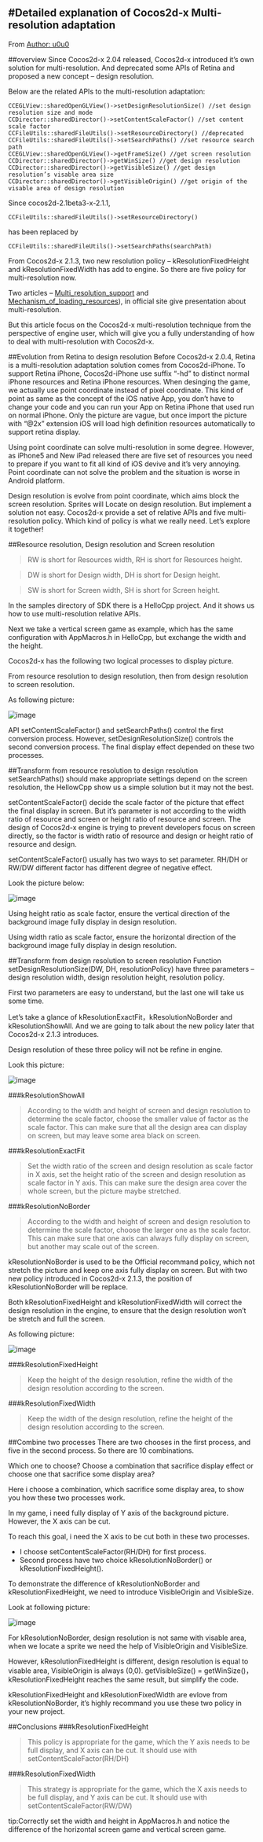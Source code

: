 #Detailed explanation of Cocos2d-x Multi-resolution adaptation
---
From [Author: u0u0](http://www.ityran.com/en/archives/4914)

##overview
Since Cocos2d-x 2.04 released, Cocos2d-x introduced it’s own solution for multi-resolution. And deprecated some APIs of Retina and proposed a new concept – design resolution.

Below are the related APIs to the multi-resolution adaptation:

	CCEGLView::sharedOpenGLView()->setDesignResolutionSize() //set design resolution size and mode
	CCDirector::sharedDirector()->setContentScaleFactor() //set content scale factor
	CCFileUtils::sharedFileUtils()->setResourceDirectory() //deprecated
	CCFileUtils::sharedFileUtils()->setSearchPaths() //set resource search path
	CCEGLView::sharedOpenGLView()->getFrameSize() //get screen resolution
	CCDirector::sharedDirector()->getWinSize() //get design resolution
	CCDirector::sharedDirector()->getVisibleSize() //get design resolution’s visable area size
	CCDirector::sharedDirector()->getVisibleOrigin() //get origin of the visable area of design resolution

Since cocos2d-2.1beta3-x-2.1.1,

`CCFileUtils::sharedFileUtils()->setResourceDirectory()`

has been replaced by

`CCFileUtils::sharedFileUtils()->setSearchPaths(searchPath)`

From Cocos2d-x 2.1.3, two new resolution policy – kResolutionFixedHeight and kResolutionFixedWidth has add to engine. So there are five policy for multi-resolution now.

Two articles – [Multi_resolution_support](http://www.cocos2d-x.org/projects/Cocos2d-x/wiki/Multi_resolution_support) and [Mechanism_of_loading_resources](http://www.cocos2d-x.org/projects/Cocos2d-x/wiki/Mechanism_of_loading_resources)), in official site give presentation about multi-resolution.

But this article focus on the Cocos2d-x multi-resolution technique from the perspective of engine user, which will give you a fully understanding of how to deal with multi-resolution with Cocos2d-x.

##Evolution from Retina to design resolution
Before Cocos2d-x 2.0.4, Retina is a multi-resolution adaptation solution comes from Cocos2d-iPhone. To support Retina iPhone, Cocos2d-iPhone use suffix “-hd” to distinct normal iPhone resources and Retina iPhone resources. When desinging the game, we actually use point coordinate instead of pixel coordinate. This kind of point as same as the concept of the iOS native App, you don’t have to change your code and you can run your App on Retina iPhone that used run on normal iPhone. Only the picture are vague, but once import the picture with “@2x” extension iOS will load high definition resources automatically to support retina display.

Using point coordinate can solve multi-resolution in some degree. However, as iPhone5 and New iPad released there are five set of resources you need to prepare if you want to fit all kind of iOS devive and it’s very annoying. Point coordinate can not solve the problem and the situation is worse in Android platform.

Design resolution is evolve from point coordinate, which aims block the screen resolution. Sprites will Locate on design resolution. But implement a solution not easy. Cocos2d-x provide a set of relative APIs and five multi-resolution policy. Which kind of policy is what we really need. Let’s explore it together!

##Resource resolution, Design resolution and Screen resolution
> RW is short for Resources width, RH is short for Resources height.
 
> DW is short for Design width, DH is short for Design height.

> SW is short for Screen width, SH is short for Screen height.

In the samples directory of SDK there is a HelloCpp project. And it shows us how to use multi-resolution relative APIs.

Next we take a vertical screen game as example, which has the same configuration with AppMacros.h in HelloCpp, but exchange the width and the height.

Cocos2d-x has the following two logical processes to display picture.

From resource resolution to design resolution, then from design resolution to screen resolution.

As following picture:

![image](./res/1.png)

API setContentScaleFactor() and setSearchPaths() control the first conversion process. However, setDesignResolutionSize() controls the second conversion process. The final display effect depended on these two processes.

##Transform from resource resolution to design resolution
setSearchPaths() should make appropriate settings depend on the screen resolution, the HellowCpp show us a simple solution but it may not the best.

setContentScaleFactor() decide the scale factor of the picture that effect the final display in screen. But it’s parameter is not according to the width ratio of resource and screen or height ratio of resource and screen. The design of Cocos2d-x engine is trying to prevent developers focus on screen directly, so the factor is width ratio of resource and design or height ratio of resource and design.

setContentScaleFactor() usually has two ways to set parameter. RH/DH or RW/DW different factor has different degree of negative effect.

Look the picture below:

![image](./res/2.png)

Using height ratio as scale factor, ensure the vertical direction of the background image fully display in design resolution.

Using width ratio as scale factor, ensure the horizontal direction of the background image fully display in design resolution.

##Transform from design resolution to screen resolution
Function setDesignResolutionSize(DW, DH, resolutionPolicy) have three parameters – design resolution width, design resolution height, resolution policy.

First two parameters are easy to understand, but the last one will take us some time.

Let’s take a glance of kResolutionExactFit，kResolutionNoBorder and kResolutionShowAll. And we are going to talk about the new policy later that Cocos2d-x 2.1.3 introduces.

Design resolution of these three policy will not be refine in engine.

Look this picture:

![image](./res/3.png)

###kResolutionShowAll
> According to the width and height of screen and design resolution to determine the scale factor, choose the smaller value of factor as the scale factor. This can make sure that all the design area can display on screen, but may leave some area black on screen.

###kResolutionExactFit
> Set the width ratio of the screen and design resolution as scale factor in X axis, set the height ratio of the screen and design resolution as scale factor in Y axis. This can make sure the design area cover the whole screen, but the picture maybe stretched.

###kResolutionNoBorder
> According to the width and height of screen and design resolution to determine the scale factor, choose the larger one as the scale factor. This can make sure that one axis can always fully display on screen, but another may scale out of the screen.

kResolutionNoBorder is used to be the Official recommand policy, which not stretch the picture and keep one axis fully display on screen. But with two new policy introduced in Cocos2d-x 2.1.3, the position of kResolutionNoBorder will be replace.

Both kResolutionFixedHeight and kResolutionFixedWidth will correct the design resolution in the engine, to ensure that the design resolution won’t be stretch and full the screen.

As following picture:

![image](./res/4.png)

###kResolutionFixedHeight
> Keep the height of the design resolution, refine the width of the design resolution according to the screen.

###kResolutionFixedWidth
> Keep the width of the design resolution, refine the height of the design resolution according to the screen.

##Combine two processes
There are two chooses in the first process, and five in the second process. So there are 10 combinations.

Which one to choose? Choose a combination that sacrifice display effect or choose one that sacrifice some display area?

Here i choose a combination, which sacrifice some display area, to show you how these two processes work.

In my game, i need fully display of Y axis of the background picture. However, the X axis can be cut.

To reach this goal, i need the X axis to be cut both in these two processes.

- I choose setContentScaleFactor(RH/DH) for first process.
- Second process have two choice kResolutionNoBorder() or kResolutionFixedHeight().

To demonstrate the difference of kResolutionNoBorder and kResolutionFixedHeight, we need to introduce VisibleOrigin and VisibleSize.

Look at following picture:

![image](./res/5.png)

For kResolutionNoBorder, design resolution is not same with visable area, when we locate a sprite we need the help of VisibleOrigin and VisibleSize.

However, kResolutionFixedHeight is different, design resolution is equal to visable area, VisibleOrigin is always (0,0). getVisibleSize() = getWinSize()，kResolutionFixedHeight reaches the same result, but simplify the code.

kResolutionFixedHeight and kResolutionFixedWidth are evlove from kResolutionNoBorder, it’s highly recommand you use these two policy in your new project.

##Conclusions
###kResolutionFixedHeight
> This policy is appropriate for the game, which the Y axis needs to be full display, and X axis can be cut.
It should use with setContentScaleFactor(RH/DH)

###kResolutionFixedWidth
> This strategy is appropriate for the game, which the X axis needs to be full display, and Y axis can be cut.
It should use with setContentScaleFactor(RW/DW)

tip:Correctly set the width and height in AppMacros.h and notice the difference of the horizontal screen game and vertical screen game.